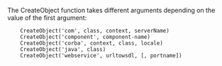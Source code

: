 The CreateObject function takes different arguments depending on the value of the first argument:

        CreateObject('com', class, context, serverName)
        CreateObject('component', component-name)
        CreateObject('corba', context, class, locale)
        CreateObject('java', class)
        CreateObject('webservice', urltowsdl, [, portname])